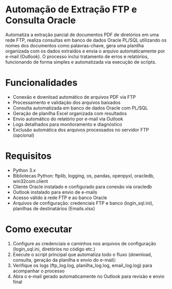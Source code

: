 # Automação de Extração FTP e Consulta Oracle

Automatiza a extração parcial de documentos PDF de diretórios em uma rede FTP, realiza consultas em banco de dados Oracle PL/SQL utilizando os nomes dos documentos como palavras-chave, gera uma planilha organizada
com os dados extraídos e envia o arquivo automaticamente por e-mail (Outlook). O processo inclui tratamento de erros e relatórios, funcionando de forma simples e automatizada via execução de scripts.

# Funcionalidades
- Conexão e download automático de arquivos PDF via FTP
- Processamento e validação dos arquivos baixados
- Consulta automatizada em banco de dados Oracle com PL/SQL
- Geração de planilha Excel organizada com resultados
- Envio automático do relatório por e-mail via Outlook
- Logs detalhados para monitoramento e diagnóstico
- Exclusão automática dos arquivos processados no servidor FTP (opcional)

# Requisitos
- Python 3.x
- Bibliotecas Python: ftplib, logging, os, pandas, openpyxl, oracledb, win32com.client
- Cliente Oracle instalado e configurado para conexão via oracledb
- Outlook instalado para envio de e-mails
- Acesso válido à rede FTP e ao banco Oracle
- Arquivos de configuração: credenciais FTP e banco (login_sql.ini), planilhas de destinatários (Emails.xlsx)

# Como executar
1. Configure as credenciais e caminhos nos arquivos de configuração (login_sql.ini, diretórios no código etc.)
2. Execute o script principal que automatiza todo o fluxo (download, consulta, geração da planilha e envio do e-mail):
3. Verifique os logs (ftp_log.log, planilha_log.log, email_log.log) para acompanhar o processo
4. Abra o e-mail gerado automaticamente no Outlook para revisão e envio final


